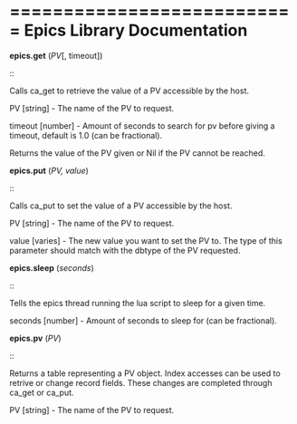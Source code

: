 ===========================
Epics Library Documentation
===========================

**epics.get** (*PV*[, timeout])

::

   Calls ca_get to retrieve the value of a PV accessible by the host.


   PV          [string] - The name of the PV to request.

   timeout     [number] - Amount of seconds to search for pv before giving a timeout, 
                          default is 1.0 (can be fractional).


   Returns the value of the PV given or Nil if the PV cannot be reached.

**epics.put** (*PV, value*)

::

   Calls ca_put to set the value of a PV accessible by the host.


   PV          [string] - The name of the PV to request.

   value       [varies] - The new value you want to set the PV to. The type of this
                          parameter should match with the dbtype of the PV requested.

**epics.sleep** (*seconds*)

::

   Tells the epics thread running the lua script to sleep for a given time.


   seconds     [number] - Amount of seconds to sleep for (can be fractional).

**epics.pv** (*PV*)

::

   Returns a table representing a PV object. Index accesses can be used to retrive or
   change record fields. These changes are completed through ca_get or ca_put.

   PV          [string] - The name of the PV to request.

